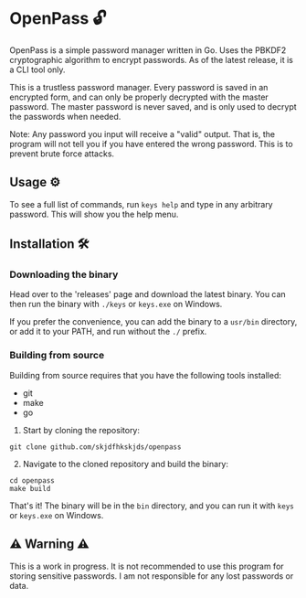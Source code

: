 # OpenPass 🔓

OpenPass is a simple password manager written in Go. Uses the PBKDF2 cryptographic algorithm to encrypt passwords. As of the latest release, it is a CLI tool only.

This is a trustless password manager. Every password is saved in an encrypted form, and can only be properly decrypted with the master password. The master password is never saved, and is only used to decrypt the passwords when needed.

Note: Any password you input will receive a "valid" output. That is, the program will not tell you if you have entered the wrong password. This is to prevent brute force attacks.

## Usage ⚙️

To see a full list of commands, run `keys help` and type in any arbitrary password. This will show you the help menu.

## Installation 🛠️

### Downloading the binary

Head over to the 'releases' page and download the latest binary. You can then run the binary with `./keys` or `keys.exe` on Windows.

If you prefer the convenience, you can add the binary to a `usr/bin` directory, or add it to your PATH, and run without the `./` prefix.

### Building from source

Building from source requires that you have the following tools installed:
- git
- make
- go

1. Start by cloning the repository:
```
git clone github.com/skjdfhkskjds/openpass
```

2. Navigate to the cloned repository and build the binary:
``` 
cd openpass
make build
```

That's it! The binary will be in the `bin` directory, and you can run it with `keys` or `keys.exe` on Windows.

## ⚠️ Warning ⚠️

This is a work in progress. It is not recommended to use this program for storing sensitive passwords. I am not responsible for any lost passwords or data.
